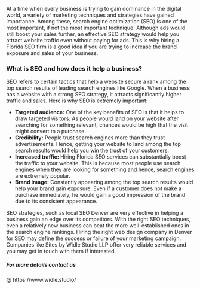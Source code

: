 At a time when every business is trying to gain dominance in the digital world, a variety of marketing techniques and strategies have gained importance. Among these, search engine optimization (SEO) is one of the most important, if not the most important technique. Although ads would still boost your sales further, an effective SEO strategy would help you attract website traffic even without paying for ads. This is why hiring a Florida SEO firm is a good idea if you are trying to increase the brand exposure and sales of your business.

<h3>What is SEO and how does it help a business?</h3>

SEO refers to certain tactics that help a website secure a rank among the top search results of leading search engines like Google. When a business has a website with a strong SEO strategy, it attracts significantly higher traffic and sales. Here is why SEO is extremely important:

- <b>Targeted audience:</b> One of the key benefits of SEO is that it helps to draw targeted visitors. As people would land on your website after searching for something relevant, chances would be high that the visit might convert to a purchase.
- <b>Credibility:</b> People trust search engines more than they trust advertisements. Hence, getting your website to land among the top search results would help you win the trust of your customers.
- <b>Increased traffic:</b> Hiring Florida SEO services can substantially boost the traffic to your website. This is because most people use search engines when they are looking for something and hence, search engines are extremely popular.
- <b>Brand image:</b> Constantly appearing among the top search results would help your brand gain exposure. Even if a customer does not make a purchase immediately, he would gain a good impression of the brand due to its consistent appearance. 

SEO strategies, such as local SEO Denver are very effective in helping a business gain an edge over its competitors. With the right SEO techniques, even a relatively new business can beat the more well-established ones in the search engine rankings. Hiring the right web design company in Denver for SEO may define the success or failure of your marketing campaign. Companies like Sites by Widle Studio LLP offer very reliable services and you may get in touch with them if interested.


<h5>For more details contact us</h5> @ https://www.widle.studio/
